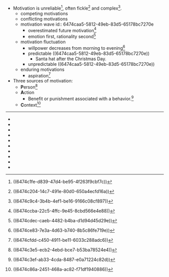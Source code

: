 - Motivation is unreliable[^1], often fickle[^2] and complex[^3].
    - competing motivations
    - conflicting motivations
    - motivation wave
      id:: 6474caa5-5812-49eb-83d5-65178bc7270e
        - overestimated future motivation[^7]
        - emotion first, rationality second[^8]
    - motivation fluctuation
        - willpower decreases from morning to evening[^9]
        - predictable ((6474caa5-5812-49eb-83d5-65178bc7270e))
            - Santa hat after the Christmas Day.
        - unpredictable ((6474caa5-5812-49eb-83d5-65178bc7270e))
    - enduring motivations
        - aspiration[^10]
- Three sources of motivation:
    - **P**erson[^4]
    - **A**ction
        - Benefit or punishment associated with a behavior.[^5]
    - **C**ontext[^6]
- ---
- [^1]: ((6474c1fe-d839-47d4-be95-4f263f9cbf7c))
- [^2]: ((6474c204-14c7-491e-80d0-650a4ecfd16a))
- [^3]: ((6474c9c4-3b4b-4ef1-be16-9166c08cf897))
- [^4]: ((6474c3e5-ecb2-4ebd-bce7-b53ba78524e4))
- [^5]: ((6474c3ef-ab33-4cda-8487-e0a71224c82d))
- [^6]: ((6474c86a-2451-468a-ac82-f71df1940886))
- [^7]: ((6474ccba-22c5-4ffc-9e45-8cbd566e4e88))
- [^8]: ((6474cdec-caeb-4482-b4ba-d1d94d45d29e))
- [^9]: ((6474ce83-7e3a-4d63-b740-8b5c86fe719e))
- [^10]: ((6474cfdd-c450-4911-be11-6033c288adc6))